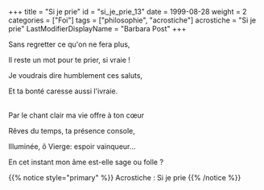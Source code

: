 +++
title = "Si je prie"
id = "si_je_prie_13"
date = 1999-08-28
weight = 2
categories = ["Foi"]
tags = ["philosophie", "acrostiche"]
acrostiche = "Si je prie"
LastModifierDisplayName = "Barbara Post"
+++

Sans regretter ce qu'on ne fera plus,

Il reste un mot pour te prier, si vraie !

Je voudrais dire humblement ces saluts,

Et ta bonté caresse aussi l'ivraie.

 \
Par le chant clair ma vie offre à ton cœur

Rêves du temps, ta présence console,

Illuminée, ô Vierge: espoir vainqueur...

En cet instant mon âme est-elle sage ou folle ?

{{% notice style="primary" %}}
Acrostiche : Si je prie
{{% /notice %}}
